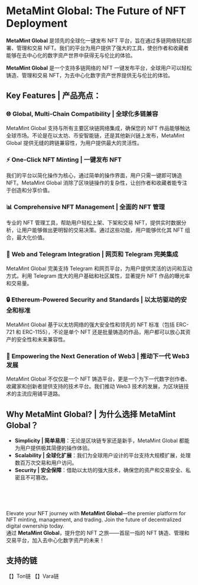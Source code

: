 

# MetaMint Global: The Future of NFT Deployment  
**MetaMint Global** 是领先的全球化一键发布 NFT 平台，旨在通过多链网络轻松部署、管理和交易 NFT。我们的平台为用户提供了强大的工具，使创作者和收藏者能够在去中心化的数字资产世界中获得无与伦比的体验。

**MetaMint Global** 是一个支持多链网络的 NFT 一键发布平台，全球用户可以轻松铸造、管理和交易 NFT，为去中心化数字资产世界提供无与伦比的体验。

## Key Features | 产品亮点：

### 🌐 **Global, Multi-Chain Compatibility | 全球化多链兼容**  
MetaMint Global 支持与所有主要区块链网络集成，确保您的 NFT 作品能够触达全球市场。不论是在以太坊、币安智能链，还是其他新兴链上发布，MetaMint Global 提供无缝的跨链兼容性，为用户提供最大的灵活性。

### ⚡ **One-Click NFT Minting | 一键发布 NFT**  
我们的平台以简化操作为核心，通过简单的操作界面，用户只需一键即可铸造 NFT。MetaMint Global 消除了区块链操作的复杂性，让创作者和收藏者能专注于创造和分享价值。

### 📊 **Comprehensive NFT Management | 全面的 NFT 管理**  
专业的 NFT 管理工具，帮助用户轻松上架、下架和交易 NFT，提供实时数据分析，让用户能够做出更明智的交易决策。通过这些功能，用户能够优化其 NFT 组合，最大化价值。

### 🔗 **Web and Telegram Integration | 网页和 Telegram 完美集成**  
MetaMint Global 完美支持 Telegram 和网页平台，为用户提供灵活的访问和互动方式。利用 Telegram 庞大的用户基础和社区属性，显著提升 NFT 作品的曝光率和交易量。

### 🔒 **Ethereum-Powered Security and Standards | 以太坊驱动的安全和标准**  
MetaMint Global 基于以太坊网络的强大安全性和领先的 NFT 标准（包括 ERC-721 和 ERC-1155），不论是单个 NFT 还是批量铸造的作品，用户都可以放心其资产的安全性和未来兼容性。

### 🚀 **Empowering the Next Generation of Web3 | 推动下一代 Web3 发展**  
MetaMint Global 不仅仅是一个 NFT 铸造平台，更是一个为下一代数字创作者、收藏家和创新者提供支持的技术平台。我们推动 Web3 技术的发展，为区块链技术的主流应用铺平道路。

## Why MetaMint Global? | 为什么选择 MetaMint Global？

- **Simplicity | 简单易用**：无论是区块链专家还是新手，MetaMint Global 都能为用户提供极其简便的操作体验。
- **Scalability | 全球化扩展**：我们为全球用户设计的平台支持大规模扩展，处理数百万次交易和用户访问。
- **Security | 安全保障**：借助以太坊的强大技术，确保您的资产和交易安全、私密且不可篡改。



<br>
<br>
<br>

Elevate your NFT journey with **MetaMint Global**—the premier platform for NFT minting, management, and trading. Join the future of decentralized digital ownership today.  
通过 **MetaMint Global**，提升您的 NFT 之旅——首屈一指的 NFT 铸造、管理和交易平台，加入去中心化数字资产的未来！


## 支持的链
【】Ton链
【】Vara链
